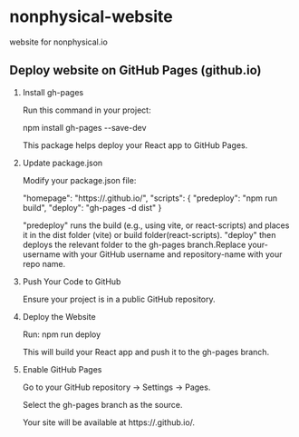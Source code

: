 # nonphysical-website
website for nonphysical.io

## Deploy website on GitHub Pages (github.io)

1. Install gh-pages

    Run this command in your project:
  
    npm install gh-pages --save-dev

    This package helps deploy your React app to GitHub Pages.

2. Update package.json

    Modify your package.json file:

    "homepage": "https://<your-username>.github.io/<repository-name>",
    "scripts": {
      "predeploy": "npm run build",
      "deploy": "gh-pages -d dist"
    }

    "predeploy" runs the build (e.g., using vite, or react-scripts) and places it in
    the dist folder (vite) or build folder(react-scripts).
    "deploy" then deploys the relevant folder to the gh-pages branch.Replace your-username with your GitHub username and repository-name with your repo name.

3. Push Your Code to GitHub

    Ensure your project is in a public GitHub repository.

4. Deploy the Website

    Run:
    npm run deploy

    This will build your React app and push it to the gh-pages branch.

5. Enable GitHub Pages

    Go to your GitHub repository → Settings → Pages.

    Select the gh-pages branch as the source.

    Your site will be available at https://<your-username>.github.io/<repository-name>.
